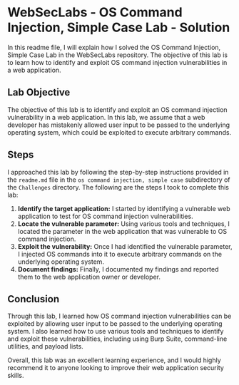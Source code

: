 # WebSecLabs - OS Command Injection, Simple Case Lab - Solution

In this readme file, I will explain how I solved the OS Command Injection, Simple Case Lab in the WebSecLabs repository. The objective of this lab is to learn how to identify and exploit OS command injection vulnerabilities in a web application.

## Lab Objective

The objective of this lab is to identify and exploit an OS command injection vulnerability in a web application. In this lab, we assume that a web developer has mistakenly allowed user input to be passed to the underlying operating system, which could be exploited to execute arbitrary commands.

## Steps

I approached this lab by following the step-by-step instructions provided in the `readme.md` file in the `os command injection, simple case` subdirectory of the `Challenges` directory. The following are the steps I took to complete this lab:

1. **Identify the target application:** I started by identifying a vulnerable web application to test for OS command injection vulnerabilities.
2. **Locate the vulnerable parameter:** Using various tools and techniques, I located the parameter in the web application that was vulnerable to OS command injection.
3. **Exploit the vulnerability:** Once I had identified the vulnerable parameter, I injected OS commands into it to execute arbitrary commands on the underlying operating system.
4. **Document findings:** Finally, I documented my findings and reported them to the web application owner or developer.

## Conclusion

Through this lab, I learned how OS command injection vulnerabilities can be exploited by allowing user input to be passed to the underlying operating system. I also learned how to use various tools and techniques to identify and exploit these vulnerabilities, including using Burp Suite, command-line utilities, and payload lists.

Overall, this lab was an excellent learning experience, and I would highly recommend it to anyone looking to improve their web application security skills.
